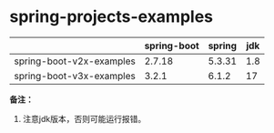 # spring-projects-examples

|                          | spring-boot | spring | jdk |
|--------------------------|-------------|--------|-----|
| spring-boot-v2x-examples | 2.7.18      | 5.3.31 | 1.8 |
| spring-boot-v3x-examples | 3.2.1       | 6.1.2  | 17  |

**备注：**

1. 注意jdk版本，否则可能运行报错。